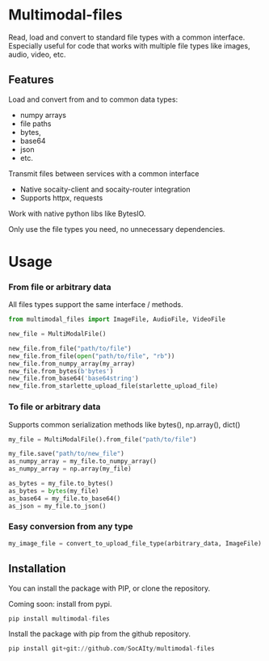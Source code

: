# Multimodal-files

Read, load and convert to standard file types with a common interface.
Especially useful for code that works with multiple file types like images, audio, video, etc.

## Features

Load and convert from and to common data types:
- numpy arrays 
- file paths 
- bytes,
- base64
- json
- etc.

Transmit files between services with a common interface
- Native socaity-client and socaity-router integration
- Supports httpx, requests

Work with native python libs like BytesIO.

Only use the file types you need, no unnecessary dependencies.

# Usage

### From file or arbitrary data

All files types support the same interface / methods.

```python
from multimodal_files import ImageFile, AudioFile, VideoFile

new_file = MultiModalFile()

new_file.from_file("path/to/file")
new_file.from_file(open("path/to/file", "rb"))
new_file.from_numpy_array(my_array)
new_file.from_bytes(b'bytes')
new_file.from_base64('base64string')
new_file.from_starlette_upload_file(starlette_upload_file)

```

### To file or arbitrary data
Supports common serialization methods like bytes(), np.array(), dict()

```python
my_file = MultiModalFile().from_file("path/to/file")

my_file.save("path/to/new_file")  
as_numpy_array = my_file.to_numpy_array()
as_numpy_array = np.array(my_file)

as_bytes = my_file.to_bytes()
as_bytes = bytes(my_file)
as_base64 = my_file.to_base64()
as_json = my_file.to_json()
```

### Easy conversion from any type

```python
my_image_file = convert_to_upload_file_type(arbitrary_data, ImageFile) 
```


## Installation

You can install the package with PIP, or clone the repository.

Coming soon: install from pypi.

```python
pip install multimodal-files
```

Install the package with pip from the github repository.

```python
pip install git+git://github.com/SocAIty/multimodal-files
```
